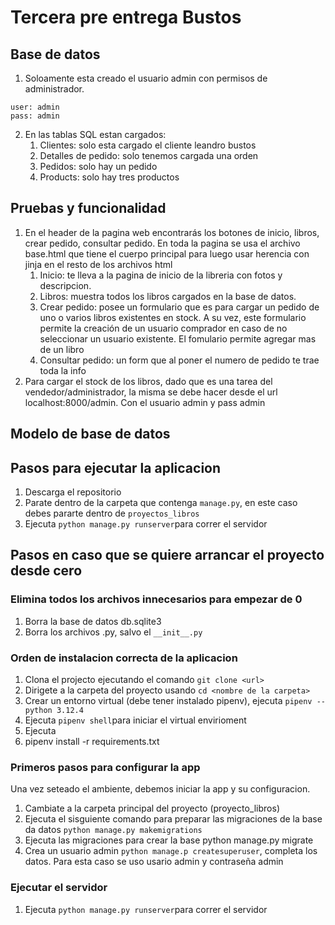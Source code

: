 # Tercera pre entrega Bustos

## Base de datos
1. Soloamente esta creado el usuario admin con permisos de administrador.
```
user: admin
pass: admin
```
2. En las tablas SQL estan cargados:
   1. Clientes: solo esta cargado el cliente leandro bustos
   2. Detalles de pedido: solo tenemos cargada una orden 
   3. Pedidos: solo hay un pedido
   4.  Products: solo hay tres productos 

## Pruebas y funcionalidad
1. En el header de la pagina web encontrarás los botones de inicio, libros, crear pedido, consultar pedido. En toda la pagina se usa el archivo base.html que tiene el cuerpo principal para luego usar herencia con jinja en el resto de los archivos html
   1. Inicio: te lleva a la pagina de inicio de la libreria con fotos y descripcion.
   2. Libros: muestra todos los libros cargados en la base de datos.
   3. Crear pedido: posee un formulario que es para cargar un pedido de uno o varios libros existentes en stock. A su vez, este formulario permite la creación de un usuario comprador en caso de no seleccionar un usuario existente. El fomulario permite agregar mas de un libro
   4.  Consultar pedido: un form que al poner el numero de pedido te trae toda la info
2. Para cargar el stock de los libros, dado que es una tarea del vendedor/administrador, la misma se debe hacer desde el url localhost:8000/admin. Con el usuario admin y pass admin

## Modelo de base de datos

## Pasos para ejecutar la aplicacion
1. Descarga el repositorio 
2. Parate dentro de la carpeta que contenga `manage.py`, en este caso debes pararte dentro de `proyectos_libros`
3. Ejecuta `python manage.py runserver`para correr el servidor
   


## Pasos en caso que se quiere arrancar el proyecto desde cero
### Elimina todos los archivos innecesarios para empezar de 0
1. Borra la base de datos db.sqlite3
2. Borra los archivos .py, salvo el `__init__.py`

### Orden de instalacion correcta de la aplicacion
1. Clona el projecto ejecutando el comando `git clone <url>`
2. Dirigete a la carpeta del proyecto usando `cd <nombre de la carpeta>`
3. Crear un entorno virtual (debe tener instalado pipenv), ejecuta `pipenv --python 3.12.4` 
4. Ejecuta `pipenv shell`para iniciar el virtual envirioment
5. Ejecuta 
6. pipenv install -r requirements.txt

### Primeros pasos para configurar la app
Una vez seteado el ambiente, debemos iniciar la app y su configuracion.
1. Cambiate a la carpeta principal del proyecto (proyecto_libros)
2. Ejecuta el sisguiente comando para preparar las migraciones de la base da datos `python manage.py makemigrations`
3. Ejecuta las migraciones para crear la base python manage.py migrate
4. Crea un usuario admin `python manage.p createsuperuser`, completa los datos. Para esta caso se uso usario admin y contraseña admin

### Ejecutar el servidor
1. Ejecuta `python manage.py runserver`para correr el servidor

